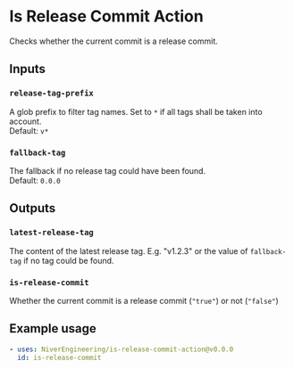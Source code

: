 # Is Release Commit Action

Checks whether the current commit is a release commit.

## Inputs

### `release-tag-prefix`

A glob prefix to filter tag names. Set to `*` if all tags shall be taken into account.  
Default: `v*`

### `fallback-tag`

The fallback if no release tag could have been found.  
Default: `0.0.0`

## Outputs

### `latest-release-tag`

The content of the latest release tag. E.g. "v1.2.3" or the value of `fallback-tag` if no tag could be found.

### `is-release-commit`

Whether the current commit is a release commit (`"true"`) or not (`"false"`)

## Example usage

<!-- x-release-please-start-version -->

```yaml
- uses: NiverEngineering/is-release-commit-action@v0.0.0
  id: is-release-commit
```

<!-- x-release-please-end -->
